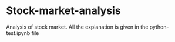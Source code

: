 # Stock-market-analysis
Analysis of stock market.
All the explanation is given in the python-test.ipynb file
